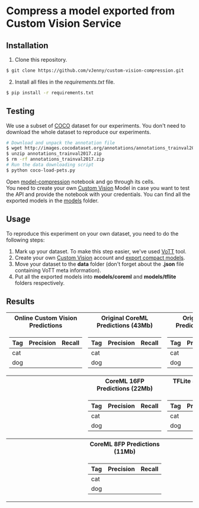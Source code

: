 # Compress a model exported from Custom Vision Service

## Installation
1. Clone this repository.
```bash
$ git clone https://github.com/vJenny/custom-vision-compression.git
```
2. Install all files in the *requirements.txt* file.
```bash
$ pip install -r requirements.txt
```

## Testing
We use a subset of [COCO](http://cocodataset.org/#home) dataset for our experiments. You don't need to download the whole dataset to reproduce our experiments. 
```bash
# Download and unpack the annotation file
$ wget http://images.cocodataset.org/annotations/annotations_trainval2017.zip
$ unzip annotations_trainval2017.zip
$ rm -rf annotations_trainval2017.zip
# Run the data downloading script
$ python coco-load-pets.py
```

Open [model-compression](https://github.com/vJenny/custom-vision-compression/blob/master/model-compression.ipynb) notebook and go through its cells.  
You need to create your own [Custom Vision](https://www.customvision.ai) Model in case you want to test the API and provide the notebook with your credentials. You can find all the exported models in the [models](https://github.com/vJenny/custom-vision-compression/tree/master/models) folder.  

## Usage 
To reproduce this experiment on your own dataset, you need to do the following steps:
1. Mark up your dataset. To make this step easier, we've used [VoTT](https://github.com/Microsoft/VoTT) tool. 
2. Create your own [Custom Vision](https://www.customvision.ai) account and [export compact models](https://docs.microsoft.com/en-us/azure/cognitive-services/custom-vision-service/export-your-model).
3. Move your dataset to the **data** folder (don't forget about the **.json** file containing VoTT meta information). 
4. Put all the exported models into **models/coreml** and **models/tflite** folders respectively.

## Results


<table>
<tr><th> Online Custom Vision Predictions </th><th> Original CoreML Predictions (43Mb) </th><th> Original TFLite Predictions (43Mb) </th></tr>
<tr><td>

| Tag | Precision | Recall|
|--|--|--|
|cat| | |
|dog| | |

</td><td>

| Tag | Precision | Recall|
|--|--|--|
|cat| | |
|dog| | |

</td><td>

| Tag | Precision | Recall|
|--|--|--|
|cat| | |
|dog| | |

</td></tr>

<tr><th>  </th><th> CoreML 16FP Predictions (22Mb) </th><th> TFLite 8FP Prediction (11Mb)  </th></tr>
<tr><td>


</td><td>

| Tag | Precision | Recall|
|--|--|--|
|cat| | |
|dog| | |

</td><td>

| Tag | Precision | Recall|
|--|--|--|
|cat| | |
|dog| | |

</td></tr>

<tr><th>  </th><th> CoreML 8FP Predictions (11Mb) </th><th>  </th></tr>
<tr><td>


</td><td>

| Tag | Precision | Recall|
|--|--|--|
|cat| | |
|dog| | |

</td><td>


</td></tr>
</table>
